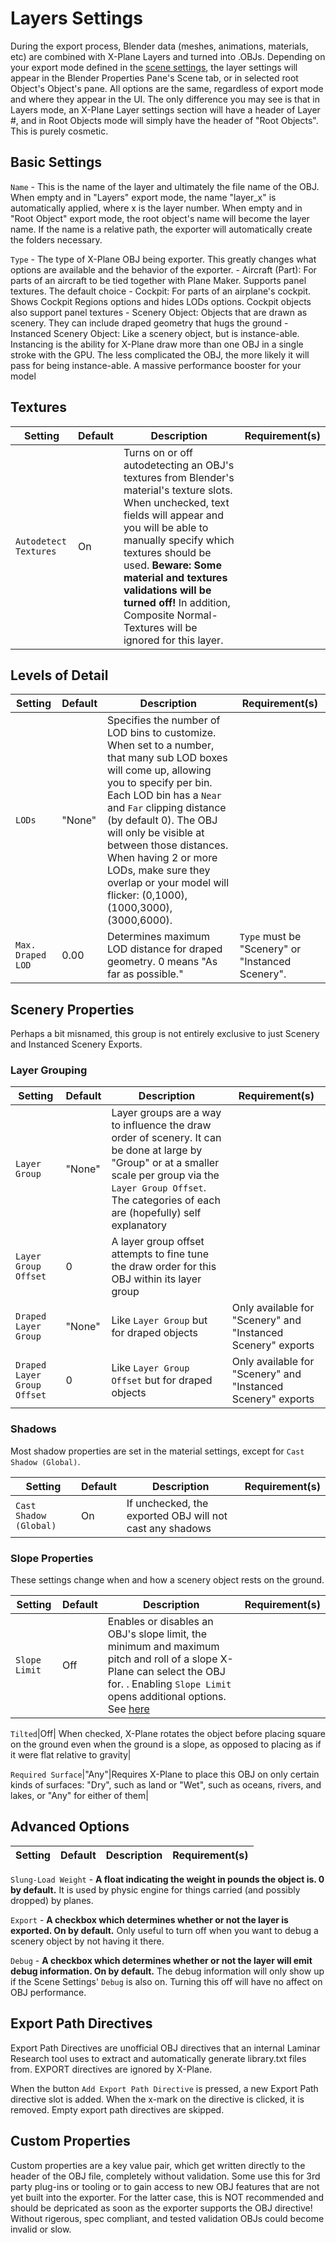 # Layers Settings
During the export process, Blender data (meshes, animations, materials, etc) are combined with X-Plane Layers and turned into .OBJs. Depending on your export mode defined in the [scene settings](mkdownhere), the layer settings will appear in the Blender Properties Pane's Scene tab, or in selected root Object's Object's pane. All options are the same, regardless of export mode and where they appear in the UI. The only difference you may see is that in Layers mode, an X-Plane Layer settings section will have a header of Layer #, and in Root Objects mode will simply have the header of "Root Objects". This is purely cosmetic.

## Basic Settings
``Name`` - This is the name of the layer and ultimately the file name of the OBJ. When empty and in "Layers" export mode, the name "layer_x" is automatically applied, where x is the layer number. When empty and in "Root Object" export mode, the root object's name will become the layer name. If the name is a relative path, the exporter will automatically create the folders necessary.

``Type`` - The type of X-Plane OBJ being exporter. This greatly changes what options are available and the behavior of the exporter.
	- Aircraft (Part): For parts of an aircraft to be tied together with Plane Maker. Supports panel textures. The default choice
	- Cockpit: For parts of an airplane's cockpit. Shows Cockpit Regions options and hides LODs options. Cockpit objects also support panel textures
	- Scenery Object: Objects that are drawn as scenery. They can include draped geometry that hugs the ground
	- Instanced Scenery Object: Like a scenery object, but is instance-able. Instancing is the ability for X-Plane draw more than one OBJ in a single stroke with the GPU. The less complicated the OBJ, the more likely it will pass for being instance-able. A massive performance booster for your model

## Textures

Setting | Default | Description | Requirement(s)
------- | ------- | ----------- | --------
``Autodetect Textures`` | On | Turns on or off autodetecting an OBJ's textures from Blender's material's texture slots. When unchecked, text fields will appear and you will be able to manually specify which textures should be used. **Beware: Some material and textures validations will be turned off!** In addition, Composite Normal-Textures will be ignored for this layer.|

## Levels of Detail
Setting | Default | Description | Requirement(s)
------- | ------- | ----------- | --------
``LODs`` | "None" | Specifies the number of LOD bins to customize. When set to a number, that many sub LOD boxes will come up, allowing you to specify per bin. Each LOD bin has a ``Near`` and ``Far`` clipping distance (by default 0). The OBJ will only be visible at between those distances. When having 2 or more LODs, make sure they overlap or your model will flicker: (0,1000),(1000,3000),(3000,6000).
``Max. Draped LOD`` | 0.00 | Determines maximum LOD distance for draped geometry. 0 means "As far as possible."| ``Type`` must be "Scenery" or "Instanced Scenery".

## Scenery Properties
Perhaps a bit misnamed, this group is not entirely exclusive to just Scenery and Instanced Scenery Exports.

### Layer Grouping
Setting | Default | Description | Requirement(s)
------- | ------- | ----------- | --------
``Layer Group``|"None"|Layer groups are a way to influence the draw order of scenery. It can be done at large by "Group" or at a smaller scale per group via the ``Layer Group Offset``. The categories of each are (hopefully) self explanatory|
``Layer Group Offset``|0|A layer group offset attempts to fine tune the draw order for this OBJ within its layer group|
``Draped Layer Group``|"None"|Like ``Layer Group`` but for draped objects| Only available for "Scenery" and "Instanced Scenery" exports
``Draped Layer Group Offset``|0|Like ``Layer Group Offset`` but for draped objects| Only available for "Scenery" and "Instanced Scenery" exports

### Shadows
Most shadow properties are set in the material settings, except for ``Cast Shadow (Global)``.

Setting | Default | Description | Requirement(s)
------- | ------- | ----------- | --------
``Cast Shadow (Global)``| On | If unchecked, the exported OBJ will not cast any shadows|

### Slope Properties
These settings change when and how a scenery object rests on the ground.

Setting | Default | Description | Requirement(s)
------- | ------- | ----------- | --------
``Slope Limit``|Off|Enables or disables an OBJ's slope limit, the minimum and maximum pitch and roll of a slope X-Plane can select the OBJ for. . Enabling ``Slope Limit`` opens additional options. See [here](http://developer.x-plane.com/?article=obj8-file-format-specification#SLOPE_LIMIT_ltmin_pitchgt_ltmax_pitchgt_ltmin_rollgt_ltmax_rollgt)|

``Tilted``|Off| When checked, X-Plane rotates the object before placing square on the ground even when the ground is a slope, as opposed to placing as if it were flat relative to gravity|

``Required Surface``|"Any"|Requires X-Plane to place this OBJ on only certain kinds of surfaces: "Dry", such as land or "Wet", such as oceans, rivers, and lakes, or "Any" for either of them|

## Advanced Options

Setting | Default | Description | Requirement(s)
------- | ------- | ----------- | --------
``Slung-Load Weight`` - **A float indicating the weight in pounds the object is. 0 by default.** It is used by physic engine for things carried (and possibly dropped) by planes. 

``Export`` - **A checkbox which determines whether or not the layer is exported. On by default.** Only useful to turn off when you want to debug a scenery object by not having it there.

``Debug`` - **A checkbox which determines whether or not the layer will emit debug information. On by default.** The debug information will only show up if the Scene Settings' ``Debug`` is also on. Turning this off will have no affect on OBJ performance.

## Export Path Directives
Export Path Directives are unofficial OBJ directives that an internal Laminar Research tool uses to extract and automatically generate library.txt files from. EXPORT directives are ignored by X-Plane.

When the button ``Add Export Path Directive`` is pressed, a new Export Path directive slot is added. When the x-mark on the directive is clicked, it is removed. Empty export path directives are skipped.

## Custom Properties
Custom properties are a key value pair, which get written directly to the header of the OBJ file, completely without validation. Some use this for 3rd party plug-ins or tooling or to gain access to new OBJ features that are not yet built into the exporter. For the latter case, this is NOT recommended and should be depricated as soon as the exporter supports the OBJ directive! Without rigerous, spec compliant, and tested validation OBJs could become invalid or slow.
